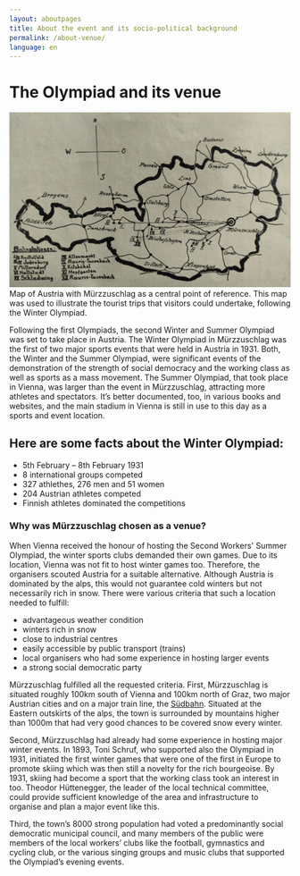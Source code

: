 ```yaml
---
layout: aboutpages
title: About the event and its socio-political background
permalink: /about-venue/
language: en
---
```


<h1>The Olympiad and its venue </h1>
<div class="grid-item" id="exhibit-image"><img src="/../media/Festfuehrer_Uebersicht_S22.jpg" class="img-fluid" alt="Map of Austria with Mürzzuschlag as a central point of reference. This map was used to illustrate the tourist trips that visitors could undertake, following the Winter Olympiad">Map of Austria with Mürzzuschlag as a central point of reference. This map was used to illustrate the tourist trips that visitors could undertake, following the Winter Olympiad. </div>
<p><span class="information">Following the first Olympiads, the second Winter and Summer Olympiad was set to take place in Austria. The Winter Olympiad in Mürzzuschlag was the first of two major sports events that were held in Austria in 1931. Both, the Winter and the Summer Olympiad, were significant events of the demonstration of the strength of social democracy and the working class as well as sports as a mass movement. The Summer Olympiad, that took place in Vienna, was larger than the event in Mürzzuschlag, attracting more athletes and spectators. It’s better documented, too, in various books and websites, and the main stadium in Vienna is still in use to this day as a sports and event location.</span></p>
<h2>Here are some facts about the Winter Olympiad:</h2>
<div class="facts-list">
    <ul>
        <li>5th February – 8th February 1931</li>
        <li>8 international groups competed</li>
        <li>327 athlethes, 276 men and 51 women</li>
        <li>204 Austrian athletes competed</li>
        <li>Finnish athletes dominated the competitions</li>
    </ul>
</div>
<h3>Why was Mürzzuschlag chosen as a venue?</h3>
<p><span class="information">When Vienna received the honour of hosting the Second Workers' Summer Olympiad, the winter sports clubs demanded their own games. Due to its location, Vienna was not fit to host winter games too. Therefore, the organisers scouted Austria for a suitable alternative. Although Austria is dominated by the alps, this would not guarantee cold winters but not necessarily rich in snow. There were various criteria that such a location needed to fulfill:</span></p>
<div class="facts-list">
    <ul>
        <li>advantageous weather condition</li>
        <li>winters rich in snow</li>
        <li>close to industrial centres</li>
        <li>easily accessible by public transport (trains)</li>
        <li>local organisers who had some experience in hosting larger events</li>
        <li>a strong social democratic party</li>
    </ul>
</div>
<p><span class="information">Mürzzuschlag fulfilled all the requested criteria. First, Mürzzuschlag is situated roughly 100km south of Vienna and 100km north of Graz, two major Austrian cities and on a major train line, the <a href="#" class="translation" data-toggle="tooltip" title="Southern train route">Südbahn</a>. Situated at the Eastern outskirts of the alps, the town is surrounded by mountains higher than 1000m that had very good chances to be covered snow every winter.</span></p> 
<p><span class="information">Second, Mürzzuschlag had already had some experience in hosting major winter events. In 1893, Toni Schruf, who supported also the Olympiad in 1931, initiated the first winter games that were one of the first in Europe to promote skiing which was then still a novelty for the rich bourgeoise. By 1931, skiing had become a sport that the working class took an interest in too. Theodor Hüttenegger, the leader of the local technical committee, could provide sufficient knowledge of the area and infrastructure to organise and plan a major event like this.</span></p>
<p><span class="information">Third, the town’s 8000 strong population had voted a predominantly social democratic municipal council, and many members of the public were members of the local workers’ clubs like the football, gymnastics and cycling club, or the various singing groups and music clubs that supported the Olympiad’s evening events.</span></p>






<!--This is the base Jekyll theme. You can find out more info about customizing your Jekyll theme, as well as basic Jekyll usage documentation at [jekyllrb.com](https://jekyllrb.com/)

You can find the source code for Minima at GitHub:
[jekyll][jekyll-organization] /
[minima](https://github.com/jekyll/minima)

You can find the source code for Jekyll at GitHub:
[jekyll][jekyll-organization] /
[jekyll](https://github.com/jekyll/jekyll)


[jekyll-organization]: https://github.com/jekyll-->

